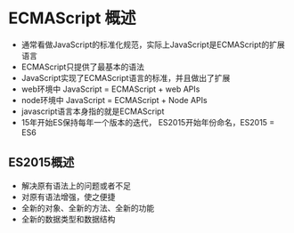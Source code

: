 # ECMAScript 概述
- 通常看做JavaScript的标准化规范，实际上JavaScript是ECMAScript的扩展语言
- ECMAScript只提供了最基本的语法
- JavaScript实现了ECMAScript语言的标准，并且做出了扩展
- web环境中 JavaScript = ECMAScript + web APIs
- node环境中 JavaScript = ECMAScript + Node APIs
- javascript语言本身指的就是ECMAScript 
- 15年开始ES保持每年一个版本的迭代， ES2015开始年份命名，ES2015 = ES6


## ES2015概述
- 解决原有语法上的问题或者不足
- 对原有语法增强，使之便捷
- 全新的对象、全新的方法、全新的功能
- 全新的数据类型和数据结构

